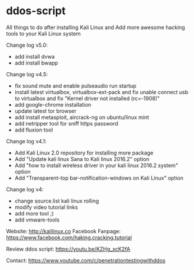 # ddos-script
All  things to do after installing Kali Linux and Add more awesome hacking tools to your Kali Linux system

Change log v5.0:
+ add install dvwa
+ add install bwapp

Change log v4.5:
+ fix sound mute and enable pulseaudio run startup
+ install latest virtualbox, virtualbox-ext-pack and fix unable connect usb to virtualbox and fix "Kernel driver not installed (rc=-1908)"
+ add google-chrome installation
+ update latest tor browser
+ add install metasploit, aircrack-ng on ubuntu/linux mint
+ add netripper tool for sniff https password
+ add fluxion tool

Change log v4.1:
+ Add Kali Linux 2.0 repository for installing more package
+ Add "Update kali linux Sana to Kali linux 2016.2" option
+ Add "how to install wireless driver in your kali linux 2016.2 system" option
+ Add "Transparent-top bar-notification-windows on Kali Linux" option


Change log v4:
- change source.list kali linux rolling
- modify video tutorial links
- add more tool ;)
- add vmware-tools

Website: http://kalilinux.co
Facebook Fanpage: https://www.facebook.com/haking.cracking.tutorial

Review ddos script: https://youtu.be/KZHg_xcK2fA

Contact: https://www.youtube.com/c/penetrationtestingwithddos
